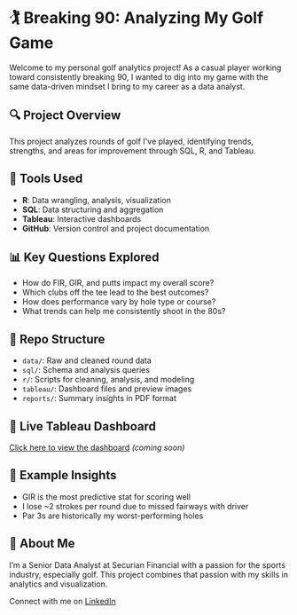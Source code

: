 # 🏌️ Breaking 90: Analyzing My Golf Game

Welcome to my personal golf analytics project! As a casual player working toward consistently breaking 90, I wanted to dig into my game with the same data-driven mindset I bring to my career as a data analyst.

## 🔍 Project Overview
This project analyzes rounds of golf I've played, identifying trends, strengths, and areas for improvement through SQL, R, and Tableau.

## 🧰 Tools Used
- **R**: Data wrangling, analysis, visualization
- **SQL**: Data structuring and aggregation
- **Tableau**: Interactive dashboards
- **GitHub**: Version control and project documentation

## 📊 Key Questions Explored
- How do FIR, GIR, and putts impact my overall score?
- Which clubs off the tee lead to the best outcomes?
- How does performance vary by hole type or course?
- What trends can help me consistently shoot in the 80s?

## 📁 Repo Structure
- `data/`: Raw and cleaned round data
- `sql/`: Schema and analysis queries
- `r/`: Scripts for cleaning, analysis, and modeling
- `tableau/`: Dashboard files and preview images
- `reports/`: Summary insights in PDF format

## 🚀 Live Tableau Dashboard
[Click here to view the dashboard](#) *(coming soon)*

## 📌 Example Insights
- GIR is the most predictive stat for scoring well
- I lose ~2 strokes per round due to missed fairways with driver
- Par 3s are historically my worst-performing holes

## 👋 About Me
I’m a Senior Data Analyst at Securian Financial with a passion for the sports industry, especially golf. This project combines that passion with my skills in analytics and visualization.

Connect with me on [LinkedIn](https://www.linkedin.com/in/riley-karn-b6b344136/)

